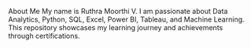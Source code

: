 About Me
My name is Ruthra Moorthi V. I am passionate about Data Analytics, Python, SQL, Excel, Power BI, Tableau, and Machine Learning. 
This repository showcases my learning journey and achievements through certifications.
